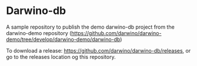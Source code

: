 # Darwino-db

A sample repository to publish the demo darwino-db project from the darwino-demo repository (https://github.com/darwino/darwino-demo/tree/develop/darwino-demo/darwino-db)

To download a release: https://github.com/darwino/darwino-db/releases, or go to the releases location og this repository.
